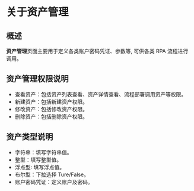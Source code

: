 # 关于资产管理

## 概述

**资产管理**页面主要用于定义各类账户密码凭证、参数等, 可供各类 RPA 流程进行调用。

## 资产管理权限说明

- 查看资产：包括资产列表查看、资产详情查看、流程部署调用资产等权限。
- 新建资产：包括新建资产权限。
- 修改资产：包括修改资产权限。
- 删除资产：包括删除资产权限。

## 资产类型说明

- 字符串：填写字符串值。
- 整型：填写整型值。
- 浮点型: 填写浮点值。
- 布尔型：下拉选择 Ture/False。
- 账户密码凭证：定义账户及密码。
